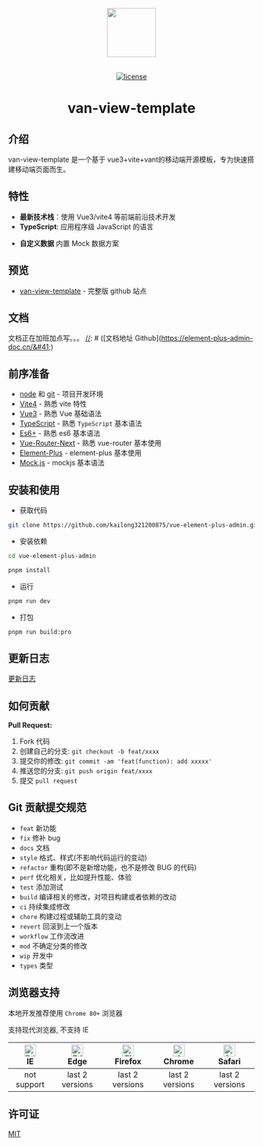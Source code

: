 <div align="center"> <a href="https://github.com/kailong321200875/vue-element-plus-admin"> <img width="100" src="./public/logo.png"> </a> <br> <br>

[![license](https://img.shields.io/github/license/kailong321200875/vue-element-plus-admin.svg)](LICENSE)

<h1>van-view-template</h1>
</div>

[//]: # ([English]&#40;./README.md&#41; | **中文**)

## 介绍

van-view-template 是一个基于 vue3+vite+vant的移动端开源模板，专为快速搭建移动端页面而生。

## 特性

- **最新技术栈**：使用 Vue3/vite4 等前端前沿技术开发
- **TypeScript**: 应用程序级 JavaScript 的语言

[//]: # (- **主题**: 可配置的主题)
[//]: # (- **国际化**：内置完善的国际化方案)
- **自定义数据** 内置 Mock 数据方案

[//]: # (- **权限** 内置完善的动态路由权限生成方案)
[//]: # (- **组件** 二次封装了多个常用的组件)
[//]: # (- **示例** 内置丰富的示例)

## 预览

- [van-view-template](https://badlym.github.io/vant-view-template/) - 完整版 github 站点

[//]: # (- [vue-element-plus-admin]&#40;https://kailong110120130.gitee.io/vue-element-plus-admin&#41; - 完整版 gitee 站点)

[//]: # (帐号：**admin/admin test/test**)

[//]: # ()
[//]: # (`admin` 帐号用于模拟服务端控制权限，服务端返回什么就渲染什么)

[//]: # ()
[//]: # (`test` 帐号用于模拟前端控制权限，服务端只返回需要显示的菜单 key，前端进行匹配渲染)

## 文档
 文档正在加班加点写。。。
[//]: # ([文档地址 Github]&#40;https://element-plus-admin-doc.cn/&#41;)

[//]: # ()
[//]: # ([文档地址 Gitee]&#40;https://kailong110120130.gitee.io/vue-element-plus-admin-doc&#41;)

## 前序准备

- [node](http://nodejs.org/) 和 [git](https://git-scm.com/) - 项目开发环境
- [Vite4](https://vitejs.dev/) - 熟悉 vite 特性
- [Vue3](https://v3.vuejs.org/) - 熟悉 Vue 基础语法
- [TypeScript](https://www.typescriptlang.org/) - 熟悉 `TypeScript` 基本语法
- [Es6+](http://es6.ruanyifeng.com/) - 熟悉 es6 基本语法
- [Vue-Router-Next](https://next.router.vuejs.org/) - 熟悉 vue-router 基本使用
- [Element-Plus](https://element-plus.org/) - element-plus 基本使用
- [Mock.js](https://github.com/nuysoft/Mock) - mockjs 基本语法

## 安装和使用

- 获取代码

```bash
git clone https://github.com/kailong321200875/vue-element-plus-admin.git
```

- 安装依赖

```bash
cd vue-element-plus-admin

pnpm install

```

- 运行

```bash
pnpm run dev
```

- 打包

```bash
pnpm run build:pro
```

## 更新日志

[更新日志](./CHANGELOG.md)

## 如何贡献

[//]: # (你可以[提一个 issue]&#40;https://github.com/kailong321200875/vue-element-plus-admin/issues/new&#41; 或者提交一个 Pull Request。)

**Pull Request:**

1. Fork 代码
2. 创建自己的分支: `git checkout -b feat/xxxx`
3. 提交你的修改: `git commit -am 'feat(function): add xxxxx'`
4. 推送您的分支: `git push origin feat/xxxx`
5. 提交 `pull request`

## Git 贡献提交规范

- `feat` 新功能
- `fix` 修补 bug
- `docs` 文档
- `style` 格式、样式(不影响代码运行的变动)
- `refactor` 重构(即不是新增功能，也不是修改 BUG 的代码)
- `perf` 优化相关，比如提升性能、体验
- `test` 添加测试
- `build` 编译相关的修改，对项目构建或者依赖的改动
- `ci` 持续集成修改
- `chore` 构建过程或辅助工具的变动
- `revert` 回滚到上一个版本
- `workflow` 工作流改进
- `mod` 不确定分类的修改
- `wip` 开发中
- `types` 类型

## 浏览器支持

本地开发推荐使用 `Chrome 80+` 浏览器

支持现代浏览器, 不支持 IE

| [<img src="https://raw.githubusercontent.com/alrra/browser-logos/master/src/archive/internet-explorer_9-11/internet-explorer_9-11_48x48.png" alt=" Edge" width="24px" height="24px" />](http://godban.github.io/browsers-support-badges/)</br>IE | [<img src="https://raw.githubusercontent.com/alrra/browser-logos/master/src/edge/edge_48x48.png" alt=" Edge" width="24px" height="24px" />](http://godban.github.io/browsers-support-badges/)</br>Edge | [<img src="https://raw.githubusercontent.com/alrra/browser-logos/master/src/firefox/firefox_48x48.png" alt="Firefox" width="24px" height="24px" />](http://godban.github.io/browsers-support-badges/)</br>Firefox | [<img src="https://raw.githubusercontent.com/alrra/browser-logos/master/src/chrome/chrome_48x48.png" alt="Chrome" width="24px" height="24px" />](http://godban.github.io/browsers-support-badges/)</br>Chrome | [<img src="https://raw.githubusercontent.com/alrra/browser-logos/master/src/safari/safari_48x48.png" alt="Safari" width="24px" height="24px" />](http://godban.github.io/browsers-support-badges/)</br>Safari |
| :-: | :-: | :-: | :-: | :-: |
| not support | last 2 versions | last 2 versions | last 2 versions | last 2 versions |

## 许可证

[MIT](./LICENSE)
